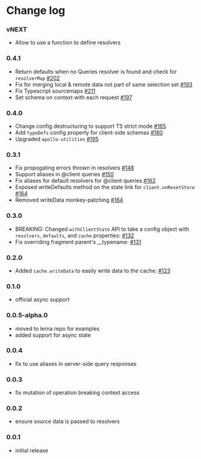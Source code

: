 # Change log

### vNEXT

- Allow to use a function to define resolvers

### 0.4.1
- Return defaults when no Queries resolver is found and check for `resolverMap` [#202](https://github.com/apollographql/apollo-link-state/pull/202)
- Fix for merging local & remote data not part of same selection set [#193](https://github.com/apollographql/apollo-link-state/pull/193)
- Fix Typescript sourcemaps [#211](https://github.com/apollographql/apollo-link-state/pull/211)
- Set schema on context with each request [#197](https://github.com/apollographql/apollo-link-state/pull/197)

### 0.4.0
- Change config destructuring to support TS strict mode [#165](https://github.com/apollographql/apollo-link-state/pull/165)
- Add `typeDefs` config property for client-side schemas [#180](https://github.com/apollographql/apollo-link-state/pull/180)
- Upgraded `apollo-utilities` [#195](https://github.com/apollographql/apollo-link-state/pull/195)

### 0.3.1
- Fix propogating errors thrown in resolvers [#148](https://github.com/apollographql/apollo-link-state/pull/148)
- Support aliases in @client queries [#150](https://github.com/apollographql/apollo-link-state/pull/150)
- Fix aliases for default resolvers for @client queries [#162](https://github.com/apollographql/apollo-link-state/pull/162)
- Exposed writeDefaults method on the state link for `client.onResetStore` [#164](https://github.com/apollographql/apollo-link-state/pull/164)
- Removed writeData monkey-patching [#164](https://github.com/apollographql/apollo-link-state/pull/164)

### 0.3.0
- BREAKING: Changed `withClientState` API to take a config object with `resolvers`, `defaults`, and `cache` properties: [#132](https://github.com/apollographql/apollo-link-state/pull/132)
- Fix overriding fragment parent's __typename: [#131](https://github.com/apollographql/apollo-link-state/pull/131)

### 0.2.0
- Added `cache.writeData` to easily write data to the cache: [#123](https://github.com/apollographql/apollo-link-state/pull/123)

### 0.1.0
- official async support

### 0.0.5-alpha.0
- moved to lerna repo for examples
- added support for async state

### 0.0.4
- fix to use aliases in server-side query responses

### 0.0.3
- fix mutation of operation breaking context access

### 0.0.2
- ensure source data is passed to resolvers

### 0.0.1
- initial release
